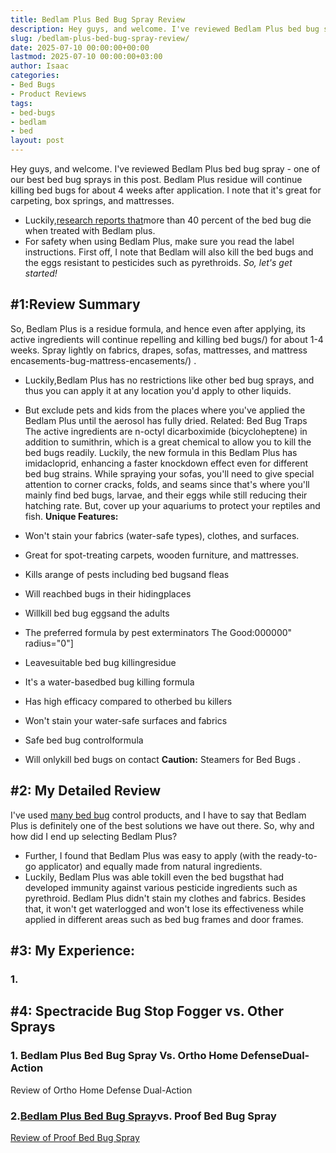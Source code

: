 ```yaml
---
title: Bedlam Plus Bed Bug Spray Review
description: Hey guys, and welcome. I've reviewed Bedlam Plus bed bug spray - one of our best bed bug sprays in this post. Bedlam Plus residue will continue killing bed...
slug: /bedlam-plus-bed-bug-spray-review/
date: 2025-07-10 00:00:00+00:00
lastmod: 2025-07-10 00:00:00+03:00
author: Isaac
categories:
- Bed Bugs
- Product Reviews
tags:
- bed-bugs
- bedlam
- bed
layout: post
---
```

Hey guys, and welcome. I've reviewed Bedlam Plus bed bug spray - one of our
best bed bug sprays
in this post.
Bedlam Plus residue will continue killing bed bugs for about 4 weeks after application. I note that it's great for carpeting, box springs, and mattresses.
- Luckily,[research reports that](https://www.ncbi.nlm.nih.gov/pmc/articles/PMC4808785/)more than 40 percent of the bed bug die when treated with Bedlam plus.
- For safety when using Bedlam Plus, make sure you read the label instructions.
First off, I note that Bedlam will also
kill the bed bugs and the eggs
resistant to pesticides such as pyrethroids.
*So, let's get started!*

## #1:Review Summary
So, Bedlam Plus is a residue formula, and hence even after applying, its active ingredients will continue repelling and
killing bed bugs/)
for about 1-4 weeks. Spray lightly on fabrics, drapes, sofas, mattresses, and
mattress encasements-bug-mattress-encasements/)
.
- Luckily,Bedlam Plus has no restrictions like other bed bug sprays, and thus you can apply it at any location you'd apply to other liquids.
- But exclude pets and kids from the places where you've applied the Bedlam Plus until the aerosol has fully dried.
Related:
Bed Bug Traps
The active ingredients are n-octyl dicarboximide (bicycloheptene) in addition to sumithrin, which is a great chemical to allow you to kill the bed bugs readily.
Luckily, the new formula in this Bedlam Plus has imidacloprid, enhancing a faster knockdown
effect even for different bed bug
strains.
While spraying your sofas, you'll need to give special attention to corner cracks, folds, and seams since that's where you'll mainly find
bed bugs, larvae, and their eggs
while still reducing their hatching rate. But, cover up your aquariums to protect your reptiles and fish.
**Unique Features:**
- Won't stain your fabrics (water-safe types), clothes, and surfaces.
- Great for spot-treating carpets, wooden furniture, and mattresses.
- Kills arange of pests including bed bugsand fleas
- Will reachbed bugs in their hidingplaces
- Willkill bed bug eggsand the adults
- The preferred formula by pest exterminators
The Good:000000" radius="0"]
- Leavesuitable bed bug killingresidue
- It's a water-basedbed bug killing formula
- Has high efficacy compared to otherbed bu killers
- Won't stain your water-safe surfaces and fabrics
- Safe bed bug controlformula

- Will onlykill bed bugs on contact
**Caution:**
Steamers for Bed Bugs
.
## #2: My Detailed Review
I've used
[many bed bug](https://pestpolicy.com/are-bed-bug-eggs-hard-or-soft/)
control products, and I have to say that Bedlam Plus is definitely one of the best solutions we have out there. So, why and how did I end up selecting Bedlam Plus?
- Further, I found that Bedlam Plus was easy to apply (with the ready-to-go applicator) and equally made from natural ingredients.
- Luckily, Bedlam Plus was able tokill even the bed bugsthat had developed immunity against various pesticide ingredients such as pyrethroid.
Bedlam Plus didn't stain my clothes and fabrics. Besides that, it won't get waterlogged and won't lose its
effectiveness while applied in different areas
such as bed bug frames and door frames.
## #3: My Experience:
### 1.
## #4: Spectracide Bug Stop Fogger vs. Other Sprays
### 1. Bedlam Plus Bed Bug Spray Vs. Ortho Home DefenseDual-Action
Review of Ortho Home Defense Dual-Action
### 2.[Bedlam Plus Bed Bug Spray](https://pestpolicy.com/how-to-get-rid-of-bed-bugs-fast/)vs. Proof Bed Bug Spray
[Review of Proof Bed Bug Spray](https://pestpolicy.com/proof-bed-bug-spray-review/)
